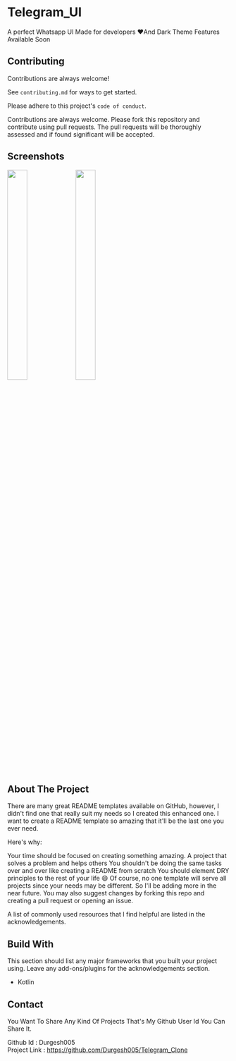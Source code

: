 
# Telegram_UI

A perfect Whatsapp UI Made for developers ❤️And Dark Theme Features Available Soon


## Contributing

Contributions are always welcome!

See `contributing.md` for ways to get started.

Please adhere to this project's `code of conduct`.

Contributions are always welcome. Please fork this repository and contribute using pull requests. The pull requests will be thoroughly assessed and if found significant will be accepted.
## Screenshots
<p float="center">
<img src="https://user-images.githubusercontent.com/101611806/191265793-9718b40a-1dea-49fa-bff1-31195f395565.png" width=30% height=35%>
  
<img src="https://user-images.githubusercontent.com/101611806/191265830-1fc161e6-d4a5-4fd9-ba8a-8cd95b4a3464.png" width=30% height=35%>
  

</p>

## About The Project

There are many great README templates available on GitHub, however, I didn't find one that really suit my needs so I created this enhanced one. I want to create a README template so amazing that it'll be the last one you ever need.

Here's why:

Your time should be focused on creating something amazing. A project that solves a problem and helps others
You shouldn't be doing the same tasks over and over like creating a README from scratch
You should element DRY principles to the rest of your life 😄
Of course, no one template will serve all projects since your needs may be different. So I'll be adding more in the near future. You may also suggest changes by forking this repo and creating a pull request or opening an issue.

A list of commonly used resources that I find helpful are listed in the acknowledgements.
## Build With
This section should list any major frameworks that you built your project using. Leave any add-ons/plugins for the acknowledgements section.
* Kotlin

## Contact
You Want To Share Any Kind Of Projects That's My Github User Id You Can Share It.

Github Id : Durgesh005\
Project Link : https://github.com/Durgesh005/Telegram_Clone

